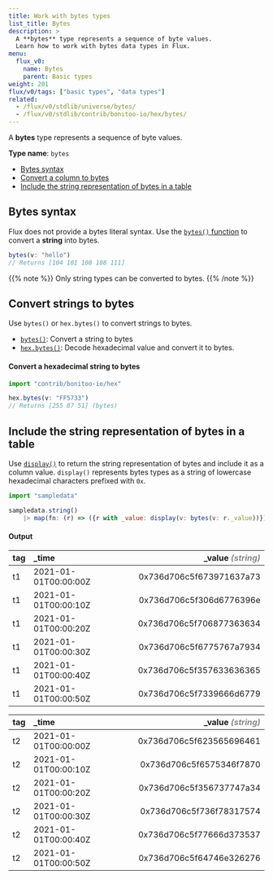 ```yaml
---
title: Work with bytes types
list_title: Bytes
description: >
  A **bytes** type represents a sequence of byte values.
  Learn how to work with bytes data types in Flux.
menu:
  flux_v0:
    name: Bytes
    parent: Basic types
weight: 201
flux/v0/tags: ["basic types", "data types"]
related:
  - /flux/v0/stdlib/universe/bytes/
  - /flux/v0/stdlib/contrib/bonitoo-io/hex/bytes/
---
```


A **bytes** type represents a sequence of byte values.

**Type name**: `bytes`

- [Bytes syntax](#bytes-syntax)
- [Convert a column to bytes](#convert-a-column-to-bytes)
- [Include the string representation of bytes in a table](#include-the-string-representation-of-bytes-in-a-table)

## Bytes syntax
Flux does not provide a bytes literal syntax.
Use the [`bytes()` function](/flux/v0/stdlib/universe/bytes/) to convert a
**string** into bytes.

```js
bytes(v: "hello")
// Returns [104 101 108 108 111]
```

{{% note %}}
Only string types can be converted to bytes.
{{% /note %}}

## Convert strings to bytes
Use `bytes()` or `hex.bytes()` to convert strings to bytes.

- [`bytes()`](/flux/v0/stdlib/universe/bytes/): Convert a string to bytes
- [`hex.bytes()`](/flux/v0/stdlib/contrib/bonitoo-io/hex/bytes/): Decode hexadecimal value and convert it to bytes.

#### Convert a hexadecimal string to bytes
```js
import "contrib/bonitoo-io/hex"

hex.bytes(v: "FF5733")
// Returns [255 87 51] (bytes)
```

## Include the string representation of bytes in a table

Use [`display()`](/flux/v0/stdlib/universe/display/) to return the string
representation of bytes and include it as a column value.
`display()` represents bytes types as a string of lowercase hexadecimal
characters prefixed with `0x`.

```js
import "sampledata"

sampledata.string()
    |> map(fn: (r) => ({r with _value: display(v: bytes(v: r._value))}))
```

#### Output

| tag | _time                | _value <em style="opacity:.5">(string)</em> |
| --- | :------------------- | ------------------------------------------: |
| t1  | 2021-01-01T00:00:00Z |                    0x736d706c5f673971637a73 |
| t1  | 2021-01-01T00:00:10Z |                    0x736d706c5f306d6776396e |
| t1  | 2021-01-01T00:00:20Z |                    0x736d706c5f706877363634 |
| t1  | 2021-01-01T00:00:30Z |                    0x736d706c5f6775767a7934 |
| t1  | 2021-01-01T00:00:40Z |                    0x736d706c5f357633636365 |
| t1  | 2021-01-01T00:00:50Z |                    0x736d706c5f7339666d6779 |

| tag | _time                | _value <em style="opacity:.5">(string)</em> |
| --- | :------------------- | ------------------------------------------: |
| t2  | 2021-01-01T00:00:00Z |                    0x736d706c5f623565696461 |
| t2  | 2021-01-01T00:00:10Z |                    0x736d706c5f6575346f7870 |
| t2  | 2021-01-01T00:00:20Z |                    0x736d706c5f356737747a34 |
| t2  | 2021-01-01T00:00:30Z |                    0x736d706c5f736f78317574 |
| t2  | 2021-01-01T00:00:40Z |                    0x736d706c5f77666d373537 |
| t2  | 2021-01-01T00:00:50Z |                    0x736d706c5f64746e326276 |
